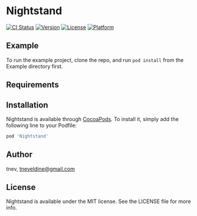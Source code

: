 # Nightstand

[![CI Status](https://img.shields.io/travis/tnev/Nightstand.svg?style=flat)](https://travis-ci.org/tnev/Nightstand)
[![Version](https://img.shields.io/cocoapods/v/Nightstand.svg?style=flat)](https://cocoapods.org/pods/Nightstand)
[![License](https://img.shields.io/cocoapods/l/Nightstand.svg?style=flat)](https://cocoapods.org/pods/Nightstand)
[![Platform](https://img.shields.io/cocoapods/p/Nightstand.svg?style=flat)](https://cocoapods.org/pods/Nightstand)

## Example

To run the example project, clone the repo, and run `pod install` from the Example directory first.

## Requirements

## Installation

Nightstand is available through [CocoaPods](https://cocoapods.org). To install
it, simply add the following line to your Podfile:

```ruby
pod 'Nightstand'
```

## Author

tnev, tneveldine@gmail.com

## License

Nightstand is available under the MIT license. See the LICENSE file for more info.
